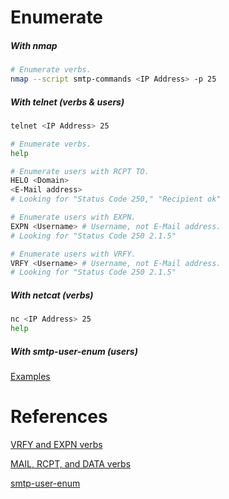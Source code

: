# Enumerate
##### With nmap
```bash
# Enumerate verbs.
nmap --script smtp-commands <IP Address> -p 25
```

##### With telnet (verbs & users)
```bash
telnet <IP Address> 25

# Enumerate verbs.
help

# Enumerate users with RCPT TO.
HELO <Domain>
<E-Mail address>
# Looking for "Status Code 250," "Recipient ok"

# Enumerate users with EXPN.
EXPN <Username> # Username, not E-Mail address.
# Looking for "Status Code 250 2.1.5"

# Enumerate users with VRFY.
VRFY <Username> # Username, not E-Mail address.
# Looking for "Status Code 250 2.1.5"
```

##### With netcat (verbs)
```bash
nc <IP Address> 25
help
```

##### With smtp-user-enum (users)
[Examples](https://pentestmonkey.net/tools/user-enumeration/smtp-user-enum)

# References
[VRFY and EXPN verbs](https://cr.yp.to/smtp/vrfy.html)

[MAIL, RCPT, and DATA verbs](https://cr.yp.to/smtp/mail.html)

[smtp-user-enum](https://pentestmonkey.net/tools/user-enumeration/smtp-user-enum)